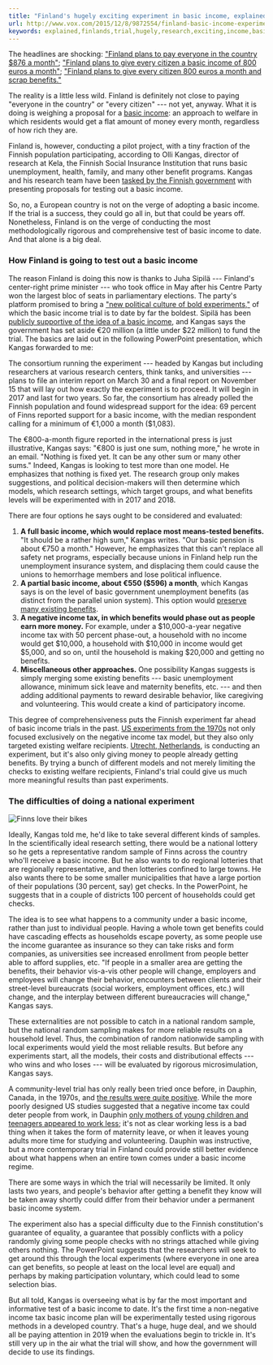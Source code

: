 ```yaml
---
title: "Finland's hugely exciting experiment in basic income, explained"
url: http://www.vox.com/2015/12/8/9872554/finland-basic-income-experiment
keywords: explained,finlands,trial,hugely,research,exciting,income,basic,finland,tax,finnish,benefits,month,kangas,experiment
---
```

The headlines are shocking: [\"Finland plans to pay everyone in the country \$876 a month\"](http://mashable.com/2015/12/06/finland-basic-income-800-euros/?utm_cid=mash-com-Tw-main-link); [\"Finland plans to give every citizen a basic income of 800 euros a month\"](http://qz.com/566702/finland-plans-to-give-every-citizen-a-basic-income-of-800-euros-a-month/); [\"Finland plans to give every citizen 800 euros a month and scrap benefits.\"](http://www.independent.co.uk/news/world/europe/finland-plans-to-give-every-citizen-800-euros-a-month-and-scrap-benefits-a6762226.html)

The reality is a little less wild. Finland is definitely not close to paying \"everyone in the country\" or \"every citizen\" --- not yet, anyway. What it is doing is weighing a proposal for a [basic income](http://www.vox.com/2014/9/8/6003359/basic-income-negative-income-tax-questions-explain): an approach to welfare in which residents would get a flat amount of money every month, regardless of how rich they are.

Finland is, however, conducting a pilot project, with a tiny fraction of the Finnish population participating, according to Olli Kangas, director of research at Kela, the Finnish Social Insurance Institution that runs basic unemployment, health, family, and many other benefit programs. Kangas and his research team have been [tasked by the Finnish government](http://www.kela.fi/web/en/press-releases/-/asset_publisher/LgL2IQBbkg98/content/universal-basic-income-options-to-be-weighed?_101_INSTANCE_LgL2IQBbkg98_redirect=%2Fweb%2Fen%2Fpress-releases) with presenting proposals for testing out a basic income.

So, no, a European country is not on the verge of adopting a basic income. If the trial is a success, they could go all in, but that could be years off. Nonetheless, Finland is on the verge of conducting the most methodologically rigorous and comprehensive test of basic income to date. And that alone is a big deal.

### How Finland is going to test out a basic income

The reason Finland is doing this now is thanks to Juha Sipilä --- Finland\'s center-right prime minister --- who took office in May after his Centre Party won the largest bloc of seats in parliamentary elections. The party\'s platform promised to bring a [\"new political culture of bold experiments,\"](http://www.keskusta.fi/Suomeksi/Eduskuntavaalit-2015/Centre-Party-Election-Platform) of which the basic income trial is to date by far the boldest. Sipilä has been [publicly supportive of the idea of a basic income](http://www.bbc.com/news/world-europe-33977636), and Kangas says the government has set aside €20 million (a little under \$22 million) to fund the trial. The basics are laid out in the following PowerPoint presentation, which Kangas forwarded to me:

The consortium running the experiment --- headed by Kangas but including researchers at various research centers, think tanks, and universities --- plans to file an interim report on March 30 and a final report on November 15 that will lay out how exactly the experiment is to proceed. It will begin in 2017 and last for two years. So far, the consortium has already polled the Finnish population and found widespread support for the idea: 69 percent of Finns reported support for a basic income, with the median respondent calling for a minimum of €1,000 a month (\$1,083).

The €800-a-month figure reported in the international press is just illustrative, Kangas says: \"€800 is just one sum, nothing more,\" he wrote in an email. \"Nothing is fixed yet. It can be any other sum or many other sums.\" Indeed, Kangas is looking to test more than one model. He emphasizes that nothing is fixed yet. The research group only makes suggestions, and political decision-makers will then determine which models, which research settings, which target groups, and what benefits levels will be experimented with in 2017 and 2018.

There are four options he says ought to be considered and evaluated:

1.  **A full basic income, which would replace most means-tested benefits.** \"It should be a rather high sum,\" Kangas writes. \"Our basic pension is about €750 a month.\" However, he emphasizes that this can\'t replace all safety net programs, especially because unions in Finland help run the unemployment insurance system, and displacing them could cause the unions to hemorrhage members and lose political influence.
2.  **A partial basic income, about €550 (\$596) a month**, which Kangas says is on the level of basic government unemployment benefits (as distinct from the parallel union system). This option would [preserve many existing benefits](http://yle.fi/uutiset/kela_to_prepare_basic_income_proposal/8422295).
3.  **A negative income tax, in which benefits would phase out as people earn more money.** For example, under a \$10,000-a-year negative income tax with 50 percent phase-out, a household with no income would get \$10,000, a household with \$10,000 in income would get \$5,000, and so on, until the household is making \$20,000 and getting no benefits.
4.  **Miscellaneous other approaches.** One possibility Kangas suggests is simply merging some existing benefits --- basic unemployment allowance, minimum sick leave and maternity benefits, etc. --- and then adding additional payments to reward desirable behavior, like caregiving and volunteering. This would create a kind of participatory income.

This degree of comprehensiveness puts the Finnish experiment far ahead of basic income trials in the past. [US experiments from the 1970s](http://www.vox.com/2014/7/23/5925041/guaranteed-income-basic-poverty-gobry-labor-supply) not only focused exclusively on the negative income tax model, but they also only targeted existing welfare recipients. [Utrecht, Netherlands](http://www.capx.co/keeping-an-eye-on-utrechts-basic-income-experiment/), is conducting an experiment, but it\'s also only giving money to people already getting benefits. By trying a bunch of different models and not merely limiting the checks to existing welfare recipients, Finland\'s trial could give us much more meaningful results than past experiments.

### The difficulties of doing a national experiment

![Finns love their bikes](https://cdn.vox-cdn.com/thumbor/gR8GYQMsdgyRcqVKTENC4scs5NA=/0x0:5120x3414/1200x0/filters:focal(0x0:5120x3414):no_upscale()/cdn.vox-cdn.com/uploads/chorus_asset/file/4335895/GettyImages-499667184.jpg)

Ideally, Kangas told me, he\'d like to take several different kinds of samples. In the scientifically ideal research setting, there would be a national lottery so he gets a representative random sample of Finns across the country who\'ll receive a basic income. But he also wants to do regional lotteries that are regionally representative, and then lotteries confined to large towns. He also wants there to be some smaller municipalities that have a large portion of their populations (30 percent, say) get checks. In the PowerPoint, he suggests that in a couple of districts 100 percent of households could get checks.

The idea is to see what happens to a community under a basic income, rather than just to individual people. Having a whole town get benefits could have cascading effects as households escape poverty, as some people use the income guarantee as insurance so they can take risks and form companies, as universities see increased enrollment from people better able to afford supplies, etc. \"If people in a smaller area are getting the benefits, their behavior vis-a-vis other people will change, employers and employees will change their behavior, encounters between clients and their street-level bureaucrats (social workers, employment offices, etc.) will change, and the interplay between different bureaucracies will change,\" Kangas says.

These externalities are not possible to catch in a national random sample, but the national random sampling makes for more reliable results on a household level. Thus, the combination of random nationwide sampling with local experiments would yield the most reliable results. But before any experiments start, all the models, their costs and distributional effects --- who wins and who loses --- will be evaluated by rigorous microsimulation, Kangas says.

A community-level trial has only really been tried once before, in Dauphin, Canada, in the 1970s, and [the results were quite positive](http://public.econ.duke.edu/~erw/197/forget-cea%20(2).pdf). While the more poorly designed US studies suggested that a negative income tax could deter people from work, in Dauphin [only mothers of young children and teenagers appeared to work less](http://motherboard.vice.com/read/the-mincome-experiment-dauphin); it\'s not as clear working less is a bad thing when it takes the form of maternity leave, or when it leaves young adults more time for studying and volunteering. Dauphin was instructive, but a more contemporary trial in Finland could provide still better evidence about what happens when an entire town comes under a basic income regime.

There are some ways in which the trial will necessarily be limited. It only lasts two years, and people\'s behavior after getting a benefit they know will be taken away shortly could differ from their behavior under a permanent basic income system.

The experiment also has a special difficulty due to the Finnish constitution\'s guarantee of equality, a guarantee that possibly conflicts with a policy randomly giving some people checks with no strings attached while giving others nothing. The PowerPoint suggests that the researchers will seek to get around this through the local experiments (where everyone in one area can get benefits, so people at least on the local level are equal) and perhaps by making participation voluntary, which could lead to some selection bias.

But all told, Kangas is overseeing what is by far the most important and informative test of a basic income to date. It\'s the first time a non-negative income tax basic income plan will be experimentally tested using rigorous methods in a developed country. That\'s a huge, huge deal, and we should all be paying attention in 2019 when the evaluations begin to trickle in. It\'s still very up in the air what the trial will show, and how the government will decide to use its findings.
